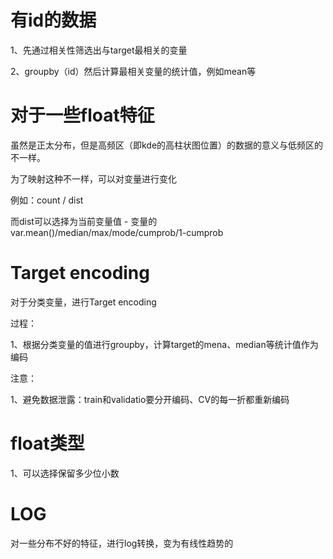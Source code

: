 # 有id的数据

1、先通过相关性筛选出与target最相关的变量

2、groupby（id）然后计算最相关变量的统计值，例如mean等



# 对于一些float特征

虽然是正太分布，但是高频区（即kde的高柱状图位置）的数据的意义与低频区的不一样。

为了映射这种不一样，可以对变量进行变化

例如：count / dist

而dist可以选择为当前变量值 - 变量的var.mean()/median/max/mode/cumprob/1-cumprob





# Target encoding

对于分类变量，进行Target encoding

过程：

1、根据分类变量的值进行groupby，计算target的mena、median等统计值作为编码



注意：

1、避免数据泄露：train和validatio要分开编码、CV的每一折都重新编码





# float类型

1、可以选择保留多少位小数





# LOG

对一些分布不好的特征，进行log转换，变为有线性趋势的